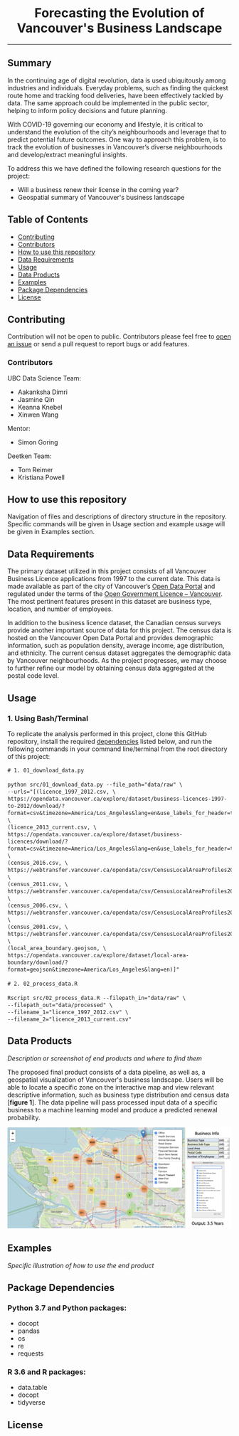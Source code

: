<div align="center">

# Forecasting the Evolution of <br> Vancouver's Business Landscape

</div>

---

## Summary

In the continuing age of digital revolution, data is used ubiquitously among industries and individuals. Everyday problems, such as finding the quickest route home and tracking food deliveries, have been effectively tackled by data. The same approach could be implemented in the public sector, helping to inform policy decisions and future planning. 

With COVID-19 governing our economy and lifestyle, it is critical to understand the evolution of the city’s neighbourhoods and leverage that to predict potential future outcomes. One way to approach this problem, is to track the evolution of businesses in Vancouver’s diverse neighbourhoods and develop/extract meaningful insights. 

To address this we have defined the following research questions for the project: 

* Will a business renew their license in the coming year?  
* Geospatial summary of Vancouver's business landscape


## Table of Contents
- [Contributing](#contributing)
- [Contributors](#Contributors)
- [How to use this repository](#how-to-use-this-repository)
- [Data Requirements](#data-requirements)
- [Usage](#usage)
- [Data Products](#data-products)
- [Examples](#examples)
- [Package Dependencies](#package-dependencies)
- [License](#license)


## Contributing

Contribution will not be open to public. Contributors please feel free to [open an issue](https://github.com/deetken/evan/issues/new) or send a pull request to report bugs or add features.

### Contributors

UBC Data Science Team:

* Aakanksha Dimri
* Jasmine Qin
* Keanna Knebel
* Xinwen Wang

Mentor:

* Simon Goring

Deetken Team:

* Tom Reimer
* Kristiana Powell


## How to use this repository

Navigation of files and descriptions of directory structure in the repository. Specific commands will be given in Usage section and example usage will be given in Examples section. 


## Data Requirements

The primary dataset utilized in this project consists of all Vancouver Business Licence applications from 1997 to the current date. This data is made available as part of the city of Vancouver’s [Open Data Portal](https://opendata.vancouver.ca/pages/home/) and regulated under the terms of the [Open Government Licence – Vancouver](https://opendata.vancouver.ca/pages/licence/). The most pertinent features present in this dataset are business type, location, and number of employees.

In addition to the business licence dataset, the Canadian census surveys provide another important source of data for this project. The census data is hosted on the Vancouver Open Data Portal and provides demographic information, such as population density, average income, age distribution, and ethnicity. The current census dataset aggregates the demographic data by Vancouver neighbourhoods. As the project progresses, we may choose to further refine our model by obtaining census data aggregated at the postal code level.


## Usage

### 1. Using Bash/Terminal 

To replicate the analysis performed in this project, clone this GitHub repository, install the required [dependencies](#package-dependencies) listed below, and run the following commands in your command line/terminal from the root directory of this project:


```{bash}
# 1. 01_download_data.py

python src/01_download_data.py --file_path="data/raw" \
--urls="[(licence_1997_2012.csv, \
https://opendata.vancouver.ca/explore/dataset/business-licences-1997-to-2012/download/?format=csv&timezone=America/Los_Angeles&lang=en&use_labels_for_header=true&csv_separator=%3B), \
(licence_2013_current.csv, \
https://opendata.vancouver.ca/explore/dataset/business-licences/download/?format=csv&timezone=America/Los_Angeles&lang=en&use_labels_for_header=true&csv_separator=%3B), \
(census_2016.csv, \
https://webtransfer.vancouver.ca/opendata/csv/CensusLocalAreaProfiles2016.csv), \
(census_2011.csv, \
https://webtransfer.vancouver.ca/opendata/csv/CensusLocalAreaProfiles2011.csv), \
(census_2006.csv, \
https://webtransfer.vancouver.ca/opendata/csv/CensusLocalAreaProfiles2006.csv), \
(census_2001.csv, \
https://webtransfer.vancouver.ca/opendata/csv/CensusLocalAreaProfiles2001.csv), \
(local_area_boundary.geojson, \
https://opendata.vancouver.ca/explore/dataset/local-area-boundary/download/?format=geojson&timezone=America/Los_Angeles&lang=en)]"

# 2. 02_process_data.R

Rscript src/02_process_data.R --filepath_in="data/raw" \
--filepath_out="data/processed" \
--filename_1="licence_1997_2012.csv" \
--filename_2="licence_2013_current.csv"

```

## Data Products

*Description or screenshot of end products and where to find them*

The proposed final product consists of a data pipeline, as well as, a geospatial visualization of Vancouver's business landscape. Users will be able to locate a specific zone on the interactive map and view relevant descriptive information, such as business type distribution and census data [**figure 1**]. The data pipeline will pass processed input data of a specific business to a machine learning model and produce a predicted renewal probability.

![**Figure 1.** Simulated geospatial visualization of Vancouver's business landscape.](figures/end_prod_demo.png)

## Examples

*Specific illustration of how to use the end product*


## Package Dependencies

### Python 3.7 and Python packages:

- docopt 
- pandas 
- os
- re
- requests

### R 3.6 and R packages:

- data.table
- docopt
- tidyverse


## License
